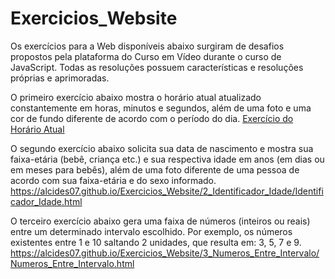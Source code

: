 # Exercicios_Website
Os exercícios para a Web disponíveis abaixo surgiram de desafios propostos pela plataforma do Curso em Vídeo durante o curso de JavaScript. Todas as resoluções possuem características e resoluções próprias e aprimoradas.

O primeiro exercício abaixo mostra o horário atual atualizado constantemente em horas, minutos e segundos, além de uma foto e uma cor de fundo diferente de acordo com o período do dia. [Exercício do Horário Atual](https://alcides07.github.io/Exercicios_Website/1_Horario_Atual/Horario_Atual.html)


O segundo exercício abaixo solicita sua data de nascimento e mostra sua faixa-etária (bebê, criança etc.) e sua respectiva idade em anos (em dias ou em meses para bebês), além de uma foto diferente de uma pessoa de acordo com sua faixa-etária e do sexo informado.
https://alcides07.github.io/Exercicios_Website/2_Identificador_Idade/Identificador_Idade.html

O terceiro exercício abaixo gera uma faixa de números (inteiros ou reais) entre um determinado intervalo escolhido. Por exemplo, os números existentes entre 1 e 10 saltando 2 unidades, que resulta em: 3, 5, 7 e 9.
https://alcides07.github.io/Exercicios_Website/3_Numeros_Entre_Intervalo/Numeros_Entre_Intervalo.html

